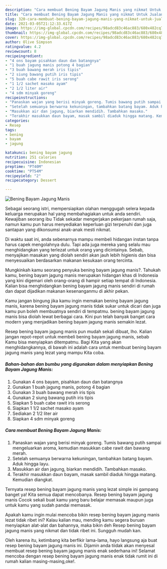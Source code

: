 ```yaml
---
description: "Cara membuat Bening Bayam Jagung Manis yang nikmat Untuk Jualan"
title: "Cara membuat Bening Bayam Jagung Manis yang nikmat Untuk Jualan"
slug: 320-cara-membuat-bening-bayam-jagung-manis-yang-nikmat-untuk-jualan
date: 2021-03-05T21:12:33.617Z
image: https://img-global.cpcdn.com/recipes/98adcd83c46ac883/680x482cq70/bening-bayam-jagung-manis-foto-resep-utama.jpg
thumbnail: https://img-global.cpcdn.com/recipes/98adcd83c46ac883/680x482cq70/bening-bayam-jagung-manis-foto-resep-utama.jpg
cover: https://img-global.cpcdn.com/recipes/98adcd83c46ac883/680x482cq70/bening-bayam-jagung-manis-foto-resep-utama.jpg
author: Olive Simpson
ratingvalue: 4.2
reviewcount: 8
recipeingredient:
- "4 ons bayam pisahkan daun dan batangnya"
- "1 buah jagung manis potong 4 bagian"
- "3 buah bawang merah iris tipis"
- "2 siung bawang putih iris tipis"
- "5 buah cabe rawit iris serong"
- "1 1/2 sachet masako ayam"
- "2 1/2 liter air"
- "4 sdm minyak goreng"
recipeinstructions:
- "Panaskan wajan yang berisi minyak goreng. Tumis bawang putih sampai mengeluarkan aroma, kemudian masukkan cabe rawit dan bawang merah."
- "Setelah semuanya berwarna kekuningan, tambahkan batang bayam. Aduk hingga layu."
- "Masukkan air dan jagung, biarkan mendidih. Tambahkan masako."
- "Terakhir masukkan daun bayam, masak sambil diaduk hingga matang. Kemudian diangkat."
categories:
- Resep
tags:
- bening
- bayam
- jagung

katakunci: bening bayam jagung 
nutrition: 251 calories
recipecuisine: Indonesian
preptime: "PT40M"
cooktime: "PT54M"
recipeyield: "2"
recipecategory: Dessert

---
```



![Bening Bayam Jagung Manis](https://img-global.cpcdn.com/recipes/98adcd83c46ac883/680x482cq70/bening-bayam-jagung-manis-foto-resep-utama.jpg)

Sebagai seorang istri, mempersiapkan olahan menggugah selera kepada keluarga merupakan hal yang membahagiakan untuk anda sendiri. Kewajiban seorang ibu Tidak sekadar mengerjakan pekerjaan rumah saja, namun kamu pun harus menyediakan keperluan gizi terpenuhi dan juga santapan yang dikonsumsi anak-anak mesti nikmat.

Di waktu  saat ini, anda sebenarnya mampu membeli hidangan instan tanpa harus capek mengolahnya dulu. Tapi ada juga mereka yang selalu mau menghidangkan yang terlezat untuk orang yang dicintainya. Sebab, menyajikan masakan yang diolah sendiri akan jauh lebih higienis dan bisa menyesuaikan berdasarkan makanan kesukaan orang tercinta. 



Mungkinkah kamu seorang penyuka bening bayam jagung manis?. Tahukah kamu, bening bayam jagung manis merupakan hidangan khas di Indonesia yang kini digemari oleh orang-orang di hampir setiap tempat di Indonesia. Kalian bisa menghidangkan bening bayam jagung manis sendiri di rumah dan dapat dijadikan makanan kesenanganmu di akhir pekan.

Kamu jangan bingung jika kamu ingin memakan bening bayam jagung manis, karena bening bayam jagung manis tidak sukar untuk dicari dan juga kamu pun boleh membuatnya sendiri di tempatmu. bening bayam jagung manis bisa diolah lewat berbagai cara. Kini pun telah banyak banget cara modern yang menjadikan bening bayam jagung manis semakin lezat.

Resep bening bayam jagung manis pun mudah sekali dibuat, lho. Kalian jangan repot-repot untuk membeli bening bayam jagung manis, sebab Kamu bisa menyiapkan ditempatmu. Bagi Kita yang akan menghidangkannya, di bawah ini adalah cara untuk membuat bening bayam jagung manis yang lezat yang mampu Kita coba.

<!--inarticleads1-->

##### Bahan-bahan dan bumbu yang digunakan dalam menyiapkan Bening Bayam Jagung Manis:

1. Gunakan 4 ons bayam, pisahkan daun dan batangnya
1. Gunakan 1 buah jagung manis, potong 4 bagian
1. Gunakan 3 buah bawang merah iris tipis
1. Gunakan 2 siung bawang putih iris tipis
1. Siapkan 5 buah cabe rawit iris serong
1. Siapkan 1 1/2 sachet masako ayam
1. Sediakan 2 1/2 liter air
1. Siapkan 4 sdm minyak goreng




<!--inarticleads2-->

##### Cara membuat Bening Bayam Jagung Manis:

1. Panaskan wajan yang berisi minyak goreng. Tumis bawang putih sampai mengeluarkan aroma, kemudian masukkan cabe rawit dan bawang merah.
1. Setelah semuanya berwarna kekuningan, tambahkan batang bayam. Aduk hingga layu.
1. Masukkan air dan jagung, biarkan mendidih. Tambahkan masako.
1. Terakhir masukkan daun bayam, masak sambil diaduk hingga matang. Kemudian diangkat.




Ternyata resep bening bayam jagung manis yang lezat simple ini gampang banget ya! Kita semua dapat mencobanya. Resep bening bayam jagung manis Cocok sekali buat kamu yang baru belajar memasak maupun juga untuk kamu yang sudah pandai memasak.

Apakah kamu ingin mulai mencoba bikin resep bening bayam jagung manis lezat tidak ribet ini? Kalau kalian mau, mending kamu segera buruan menyiapkan alat-alat dan bahannya, maka bikin deh Resep bening bayam jagung manis yang nikmat dan tidak ribet ini. Sungguh mudah kan. 

Oleh karena itu, ketimbang kita berfikir lama-lama, hayo langsung aja buat resep bening bayam jagung manis ini. Dijamin anda tiidak akan menyesal membuat resep bening bayam jagung manis enak sederhana ini! Selamat mencoba dengan resep bening bayam jagung manis enak tidak rumit ini di rumah kalian masing-masing,oke!.

